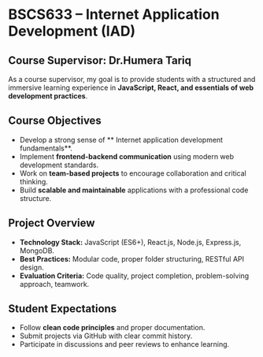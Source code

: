 #  BSCS633 – Internet Application Development (IAD)
## Course Supervisor: Dr.Humera Tariq  

As a course supervisor, my goal is to provide students with a structured and immersive learning experience in **JavaScript, React, and essentials of web development practices**.  

## Course Objectives  
- Develop a strong sense of ** Internet application development fundamentals**.  
- Implement **frontend-backend communication** using modern web development standards.  
- Work on **team-based projects** to encourage collaboration and critical thinking.  
- Build **scalable and maintainable** applications with a professional code structure.  

## Project Overview  
- **Technology Stack:** JavaScript (ES6+), React.js, Node.js, Express.js, MongoDB.  
- **Best Practices:** Modular code, proper folder structuring, RESTful API design.  
- **Evaluation Criteria:** Code quality, project completion, problem-solving approach, teamwork.  

## Student Expectations  
- Follow **clean code principles** and proper documentation.  
- Submit projects via GitHub with clear commit history.  
- Participate in discussions and peer reviews to enhance learning.  



